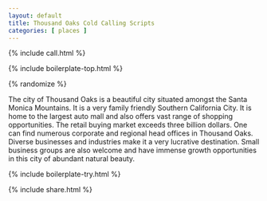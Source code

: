 ```yaml
---
layout: default
title: Thousand Oaks Cold Calling Scripts
categories: [ places ]
---
```


{% include call.html %}

{% include boilerplate-top.html %}


{% randomize %}

The city of Thousand Oaks is a beautiful city situated amongst the Santa Monica Mountains. It is a very family friendly Southern California City. It is home to the largest auto mall and also offers vast range of shopping opportunities. The retail buying market exceeds three billion dollars. One can find numerous corporate and regional head offices in Thousand Oaks. Diverse businesses and industries make it a very lucrative destination. Small business groups are also welcome and have immense growth opportunities in this city of abundant natural beauty.

{% include boilerplate-try.html %}

{% include share.html %}